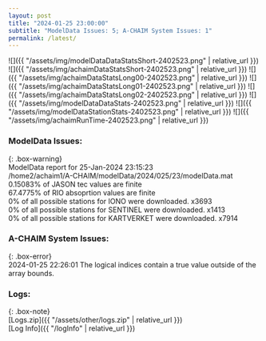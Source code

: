 ```yaml
---
layout: post
title: "2024-01-25 23:00:00"
subtitle: "ModelData Issues: 5; A-CHAIM System Issues: 1"
permalink: /latest/
---
```


![]({{ "/assets/img/modelDataDataStatsShort-2402523.png" | relative_url }})
![]({{ "/assets/img/achaimDataStatsShort-2402523.png" | relative_url }})
![]({{ "/assets/img/achaimDataStatsLong00-2402523.png" | relative_url }})
![]({{ "/assets/img/achaimDataStatsLong01-2402523.png" | relative_url }})
![]({{ "/assets/img/achaimDataStatsLong02-2402523.png" | relative_url }})
![]({{ "/assets/img/modelDataDataStats-2402523.png" | relative_url }})
![]({{ "/assets/img/modelDataStationStats-2402523.png" | relative_url }})
![]({{ "/assets/img/achaimRunTime-2402523.png" | relative_url }})


### ModelData Issues:  
  
{: .box-warning}  
 ModelData report for 25-Jan-2024 23:15:23   
 /home2/achaim1/A-CHAIM/modelData/2024/025/23/modelData.mat   
 0.15083% of JASON tec values are finite   
 67.4775% of RIO absoprtion values are finite   
 0% of all possible stations for IONO were downloaded. x3693   
 0% of all possible stations for SENTINEL were downloaded. x1413   
 0% of all possible stations for KARTVERKET were downloaded. x7914   
  
### A-CHAIM System Issues:  
  
{: .box-error}  
2024-01-25 22:26:01 The logical indices contain a true value outside of the array bounds.  

### Logs:  
  
{: .box-note}  
[Logs.zip]({{ "/assets/other/logs.zip" | relative_url }})  
[Log Info]({{ "/logInfo" | relative_url }})  
